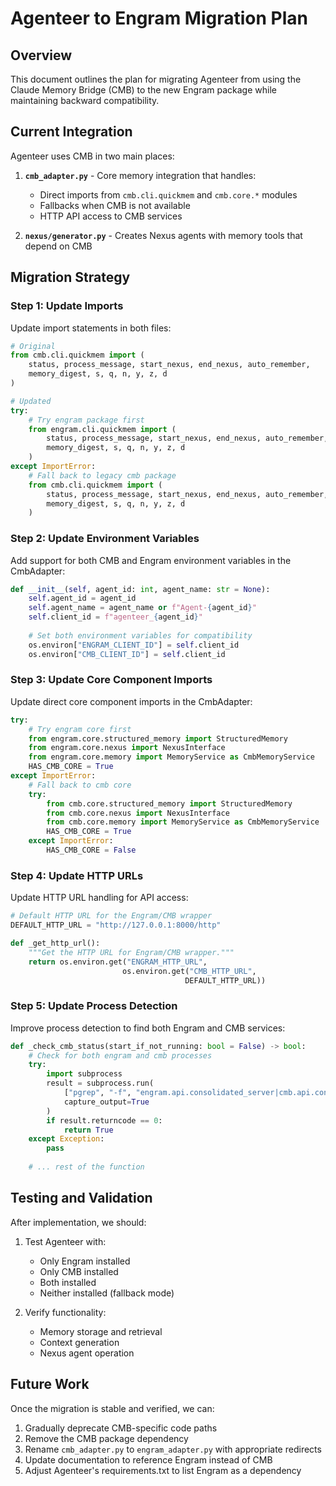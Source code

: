 # Agenteer to Engram Migration Plan

## Overview

This document outlines the plan for migrating Agenteer from using the Claude Memory Bridge (CMB) to the new Engram package while maintaining backward compatibility.

## Current Integration

Agenteer uses CMB in two main places:

1. **`cmb_adapter.py`** - Core memory integration that handles:
   - Direct imports from `cmb.cli.quickmem` and `cmb.core.*` modules
   - Fallbacks when CMB is not available
   - HTTP API access to CMB services

2. **`nexus/generator.py`** - Creates Nexus agents with memory tools that depend on CMB

## Migration Strategy

### Step 1: Update Imports

Update import statements in both files:

```python
# Original
from cmb.cli.quickmem import (
    status, process_message, start_nexus, end_nexus, auto_remember,
    memory_digest, s, q, n, y, z, d
)

# Updated
try:
    # Try engram package first
    from engram.cli.quickmem import (
        status, process_message, start_nexus, end_nexus, auto_remember,
        memory_digest, s, q, n, y, z, d
    )
except ImportError:
    # Fall back to legacy cmb package
    from cmb.cli.quickmem import (
        status, process_message, start_nexus, end_nexus, auto_remember,
        memory_digest, s, q, n, y, z, d
    )
```

### Step 2: Update Environment Variables

Add support for both CMB and Engram environment variables in the CmbAdapter:

```python
def __init__(self, agent_id: int, agent_name: str = None):
    self.agent_id = agent_id
    self.agent_name = agent_name or f"Agent-{agent_id}"
    self.client_id = f"agenteer_{agent_id}"
    
    # Set both environment variables for compatibility
    os.environ["ENGRAM_CLIENT_ID"] = self.client_id
    os.environ["CMB_CLIENT_ID"] = self.client_id
```

### Step 3: Update Core Component Imports

Update direct core component imports in the CmbAdapter:

```python
try:
    # Try engram core first
    from engram.core.structured_memory import StructuredMemory
    from engram.core.nexus import NexusInterface
    from engram.core.memory import MemoryService as CmbMemoryService
    HAS_CMB_CORE = True
except ImportError:
    # Fall back to cmb core
    try:
        from cmb.core.structured_memory import StructuredMemory
        from cmb.core.nexus import NexusInterface
        from cmb.core.memory import MemoryService as CmbMemoryService
        HAS_CMB_CORE = True
    except ImportError:
        HAS_CMB_CORE = False
```

### Step 4: Update HTTP URLs

Update HTTP URL handling for API access:

```python
# Default HTTP URL for the Engram/CMB wrapper
DEFAULT_HTTP_URL = "http://127.0.0.1:8000/http"

def _get_http_url():
    """Get the HTTP URL for Engram/CMB wrapper."""
    return os.environ.get("ENGRAM_HTTP_URL", 
                         os.environ.get("CMB_HTTP_URL", 
                                       DEFAULT_HTTP_URL))
```

### Step 5: Update Process Detection

Improve process detection to find both Engram and CMB services:

```python
def _check_cmb_status(start_if_not_running: bool = False) -> bool:
    # Check for both engram and cmb processes
    try:
        import subprocess
        result = subprocess.run(
            ["pgrep", "-f", "engram.api.consolidated_server|cmb.api.consolidated_server"],
            capture_output=True
        )
        if result.returncode == 0:
            return True
    except Exception:
        pass
        
    # ... rest of the function
```

## Testing and Validation

After implementation, we should:

1. Test Agenteer with:
   - Only Engram installed
   - Only CMB installed
   - Both installed
   - Neither installed (fallback mode)

2. Verify functionality:
   - Memory storage and retrieval
   - Context generation
   - Nexus agent operation

## Future Work

Once the migration is stable and verified, we can:

1. Gradually deprecate CMB-specific code paths
2. Remove the CMB package dependency
3. Rename `cmb_adapter.py` to `engram_adapter.py` with appropriate redirects
4. Update documentation to reference Engram instead of CMB
5. Adjust Agenteer's requirements.txt to list Engram as a dependency